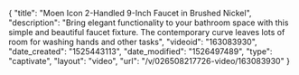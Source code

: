 {
    "title": "Moen Icon 2-Handled 9-Inch Faucet in Brushed Nickel",
    "description": "Bring elegant functionality to your bathroom space with this simple and beautiful faucet fixture. The contemporary curve leaves lots of room for washing hands and other tasks",
    "videoid": "163083930",
    "date_created": "1525443113",
    "date_modified": "1526497489",
    "type": "captivate",
    "layout": "video",
    "url": "\/v\/026508217726-video\/163083930"
}